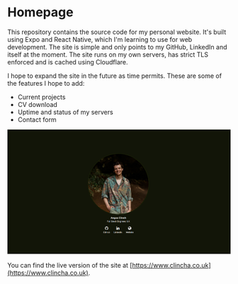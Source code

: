 # Homepage

This repository contains the source code for my personal website. It's built using Expo and React Native, which I'm learning to use for web development. The site is simple and only points to my GitHub, LinkedIn and itself at the moment. The site runs on my own servers, has strict TLS enforced and is cached using Cloudflare.

I hope to expand the site in the future as time permits. These are some of the features I hope to add:

- Current projects
- CV download
- Uptime and status of my servers
- Contact form

![website-screenshot.png](website-screenshot.png)

You can find the live version of the site at [https://www.clincha.co.uk](https://www.clincha.co.uk).